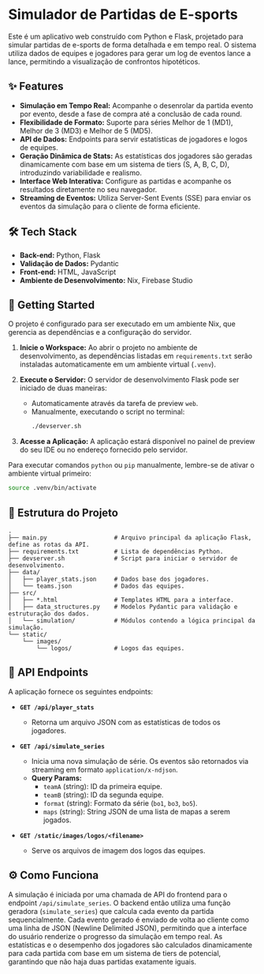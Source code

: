 # Simulador de Partidas de E-sports

Este é um aplicativo web construído com Python e Flask, projetado para simular partidas de e-sports de forma detalhada e em tempo real. O sistema utiliza dados de equipes e jogadores para gerar um log de eventos lance a lance, permitindo a visualização de confrontos hipotéticos.

## ✨ Features

- **Simulação em Tempo Real:** Acompanhe o desenrolar da partida evento por evento, desde a fase de compra até a conclusão de cada round.
- **Flexibilidade de Formato:** Suporte para séries Melhor de 1 (MD1), Melhor de 3 (MD3) e Melhor de 5 (MD5).
- **API de Dados:** Endpoints para servir estatísticas de jogadores e logos de equipes.
- **Geração Dinâmica de Stats:** As estatísticas dos jogadores são geradas dinamicamente com base em um sistema de tiers (S, A, B, C, D), introduzindo variabilidade e realismo.
- **Interface Web Interativa:** Configure as partidas e acompanhe os resultados diretamente no seu navegador.
- **Streaming de Eventos:** Utiliza Server-Sent Events (SSE) para enviar os eventos da simulação para o cliente de forma eficiente.

## 🛠️ Tech Stack

- **Back-end:** Python, Flask
- **Validação de Dados:** Pydantic
- **Front-end:** HTML, JavaScript
- **Ambiente de Desenvolvimento:** Nix, Firebase Studio

## 🚀 Getting Started

O projeto é configurado para ser executado em um ambiente Nix, que gerencia as dependências e a configuração do servidor.

1.  **Inicie o Workspace:** Ao abrir o projeto no ambiente de desenvolvimento, as dependências listadas em `requirements.txt` serão instaladas automaticamente em um ambiente virtual (`.venv`).

2.  **Execute o Servidor:** O servidor de desenvolvimento Flask pode ser iniciado de duas maneiras:
    - Automaticamente através da tarefa de preview `web`.
    - Manualmente, executando o script no terminal:
      ```bash
      ./devserver.sh
      ```

3.  **Acesse a Aplicação:** A aplicação estará disponível no painel de preview do seu IDE ou no endereço fornecido pelo servidor.

Para executar comandos `python` ou `pip` manualmente, lembre-se de ativar o ambiente virtual primeiro:
```bash
source .venv/bin/activate
```

## 📁 Estrutura do Projeto

```
.
├── main.py                   # Arquivo principal da aplicação Flask, define as rotas da API.
├── requirements.txt          # Lista de dependências Python.
├── devserver.sh              # Script para iniciar o servidor de desenvolvimento.
├── data/
│   ├── player_stats.json     # Dados base dos jogadores.
│   └── teams.json            # Dados das equipes.
├── src/
│   ├── *.html                # Templates HTML para a interface.
│   ├── data_structures.py    # Modelos Pydantic para validação e estruturação dos dados.
│   └── simulation/           # Módulos contendo a lógica principal da simulação.
└── static/
    └── images/
        └── logos/            # Logos das equipes.
```

## 🔌 API Endpoints

A aplicação fornece os seguintes endpoints:

- **`GET /api/player_stats`**
  - Retorna um arquivo JSON com as estatísticas de todos os jogadores.

- **`GET /api/simulate_series`**
  - Inicia uma nova simulação de série. Os eventos são retornados via streaming em formato `application/x-ndjson`.
  - **Query Params:**
    - `teamA` (string): ID da primeira equipe.
    - `teamB` (string): ID da segunda equipe.
    - `format` (string): Formato da série (`bo1`, `bo3`, `bo5`).
    - `maps` (string): String JSON de uma lista de mapas a serem jogados.

- **`GET /static/images/logos/<filename>`**
  - Serve os arquivos de imagem dos logos das equipes.

## ⚙️ Como Funciona

A simulação é iniciada por uma chamada de API do frontend para o endpoint `/api/simulate_series`. O backend então utiliza uma função geradora (`simulate_series`) que calcula cada evento da partida sequencialmente. Cada evento gerado é enviado de volta ao cliente como uma linha de JSON (Newline Delimited JSON), permitindo que a interface do usuário renderize o progresso da simulação em tempo real. As estatísticas e o desempenho dos jogadores são calculados dinamicamente para cada partida com base em um sistema de tiers de potencial, garantindo que não haja duas partidas exatamente iguais.
